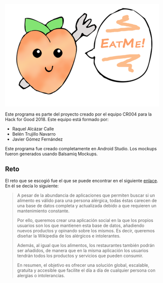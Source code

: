 ![alt text](https://raw.githubusercontent.com/JavierGF9/EatMe/master/app/src/main/res/mipmap-mdpi/logo_full.png "EatMe logo")

Este programa es parte del proyecto creado por el equipo CR004 para la Hack for Good 2018.
Este equipo está formado por:

* Raquel Alcázar Calle
* Belén Trujillo Navarro
* Javier Gómez Fernández

Este programa fue creado completamente en Android Studio. Los mockups fueron generados usando Balsamiq Mockups.

## Reto ##

El reto que se escogió fue el que se puede encontrar en el siguiente [enlace](https://hackforgood.net/app-social-para-alergicos-e-intolerantes/).
En él se decía lo siguiente:

> A pesar de la abundancia de aplicaciones que permiten buscar si un alimento es válido para una persona alérgica, todas éstas carecen de una base de datos completa y actualizada debido a que requieren un mantenimiento constante.
>
> Por ello, queremos crear una aplicación social en la que los propios usuarios son los que mantienen esta base de datos, añadiendo nuevos productos y opinando sobre los mismos. Es decir, queremos diseñar la Wikipedia de los alérgicos e intolerantes.
>
> Además, al igual que los alimentos, los restaurantes también podrán ser añadidos, de manera que en la misma aplicación los usuarios tendrán todos los productos y servicios que pueden consumir.
>
> En resumen, el objetivo es ofrecer una solución global, escalable, gratuita y accesible que facilite el día a día de cualquier persona con alergias o intolerancias.
